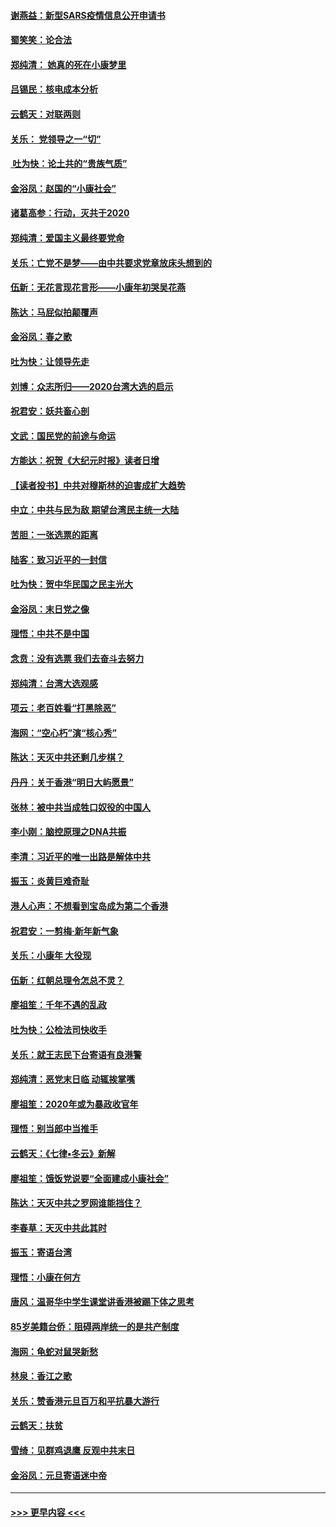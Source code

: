 #### [谢燕益：新型SARS疫情信息公开申请书](../pages/nsc993/n11808840.md?t=01220522) 
#### [蜀笑笑：论合法](../pages/nsc993/n11808064.md?t=01220522) 
#### [郑纯清： 她真的死在小康梦里](../pages/nsc993/n11806623.md?t=01220522) 
#### [吕锡民：核电成本分析](../pages/nsc993/n11806284.md?t=01220522) 
#### [云鹤天：对联两则](../pages/nsc993/n11805957.md?t=01220522) 
#### [关乐： 党领导之一“切”](../pages/nsc993/n11804505.md?t=01220522) 
#### [ 吐为快：论土共的“贵族气质”](../pages/nsc993/n11804490.md?t=01220522) 
#### [金浴凤：赵国的“小康社会”](../pages/nsc993/n11804452.md?t=01220522) 
#### [诸葛高参：行动，灭共于2020](../pages/nsc993/n11804120.md?t=01220522) 
#### [郑纯清：爱国主义最终要党命](../pages/nsc993/n11802197.md?t=01220522) 
#### [关乐：亡党不是梦——由中共要求党章放床头想到的](../pages/nsc993/n11802156.md?t=01220522) 
#### [伍新：无花言现花言形——小康年初哭吴花燕](../pages/nsc993/n11800044.md?t=01220522) 
#### [陈达：马屁似拍颠覆声](../pages/nsc993/n11800010.md?t=01220522) 
#### [金浴凤：春之歌](../pages/nsc993/n11797687.md?t=01220522) 
#### [吐为快：让领导先走](../pages/nsc993/n11797512.md?t=01220522) 
#### [刘博：众志所归——2020台湾大选的启示](../pages/nsc993/n11796878.md?t=01220522) 
#### [祝君安：妖共畜心剖](../pages/nsc993/n11794273.md?t=01220522) 
#### [文武：国民党的前途与命运](../pages/nsc993/n11794198.md?t=01220522) 
#### [方能达：祝贺《大纪元时报》读者日增](../pages/nsc993/n11793807.md?t=01220522) 
#### [【读者投书】中共对穆斯林的迫害成扩大趋势](../pages/nsc993/n11791371.md?t=01220522) 
#### [中立：中共与民为敌 期望台湾民主统一大陆](../pages/nsc993/n11790392.md?t=01220522) 
#### [苦胆：一张选票的距离](../pages/nsc993/n11788914.md?t=01220522) 
#### [陆客：致习近平的一封信](../pages/nsc993/n11788867.md?t=01220522) 
#### [吐为快：贺中华民国之民主光大](../pages/nsc993/n11788618.md?t=01220522) 
#### [金浴凤：末日党之像](../pages/nsc993/n11787475.md?t=01220522) 
#### [理悟：中共不是中国](../pages/nsc993/n11787463.md?t=01220522) 
#### [念贲：没有选票  我们去奋斗去努力](../pages/nsc993/n11787398.md?t=01220522) 
#### [郑纯清：台湾大选观感](../pages/nsc993/n11786210.md?t=01220522) 
#### [项云：老百姓看“打黑除恶”](../pages/nsc993/n11785398.md?t=01220522) 
#### [海网：“空心朽”演“核心秀”](../pages/nsc993/n11783874.md?t=01220522) 
#### [陈达：天灭中共还剩几步棋？](../pages/nsc993/n11783719.md?t=01220522) 
#### [丹丹：关于香港“明日大屿愿景”](../pages/nsc993/n11783273.md?t=01220522) 
#### [张林：被中共当成牲口奴役的中国人](../pages/nsc993/n11782397.md?t=01220522) 
#### [李小刚：脑控原理之DNA共振](../pages/nsc993/n11780962.md?t=01220522) 
#### [李清：习近平的唯一出路是解体中共](../pages/nsc993/n11780866.md?t=01220522) 
#### [振玉：炎黄巨难奇耻](../pages/nsc993/n11779632.md?t=01220522) 
#### [港人心声：不想看到宝岛成为第二个香港](../pages/nsc993/n11778817.md?t=01220522) 
#### [祝君安：一剪梅‧新年新气象](../pages/nsc993/n11776340.md?t=01220522) 
#### [关乐：小康年 大役现](../pages/nsc993/n11774213.md?t=01220522) 
#### [伍新：红朝总理令怎总不灵？](../pages/nsc993/n11770813.md?t=01220522) 
#### [廖祖笙：千年不遇的乱政](../pages/nsc993/n11770373.md?t=01220522) 
#### [吐为快：公检法司快收手](../pages/nsc993/n11770359.md?t=01220522) 
#### [关乐：就王志民下台寄语有良港警](../pages/nsc993/n11769903.md?t=01220522) 
#### [郑纯清：恶党末日临 动辄挨掌嘴](../pages/nsc993/n11769356.md?t=01220522) 
#### [廖祖笙：2020年或为暴政收官年](../pages/nsc993/n11768216.md?t=01220522) 
#### [理悟：别当郎中当推手](../pages/nsc993/n11768243.md?t=01220522) 
#### [云鹤天：《七律▪冬云》新解](../pages/nsc993/n11768204.md?t=01220522) 
#### [廖祖笙：饿饭党说要“全面建成小康社会”](../pages/nsc993/n11767482.md?t=01220522) 
#### [陈达：天灭中共之罗网谁能挡住？](../pages/nsc993/n11767465.md?t=01220522) 
#### [李春草：天灭中共此其时](../pages/nsc993/n11767452.md?t=01220522) 
#### [振玉：寄语台湾](../pages/nsc993/n11767432.md?t=01220522) 
#### [理悟：小康在何方](../pages/nsc993/n11767394.md?t=01220522) 
#### [唐风：温哥华中学生课堂讲香港被踢下体之思考](../pages/nsc993/n11766848.md?t=01220522) 
#### [85岁美籍台侨：阻碍两岸统一的是共产制度](../pages/nsc993/n11765043.md?t=01220522) 
#### [海网：龟蛇对鼠哭新愁](../pages/nsc993/n11764895.md?t=01220522) 
#### [林泉：香江之歌](../pages/nsc993/n11764415.md?t=01220522) 
#### [关乐：赞香港元旦百万和平抗暴大游行](../pages/nsc993/n11764382.md?t=01220522) 
#### [云鹤天：扶贫](../pages/nsc993/n11764245.md?t=01220522) 
#### [雪绮：见群鸡退鹰  反观中共末日](../pages/nsc993/n11762112.md?t=01220522) 
#### [金浴凤：元旦寄语迷中帝](../pages/nsc993/n11761788.md?t=01220522) 

----
#### [ >>> 更早内容 <<< ](../indexes/nsc993-earlier.md)
